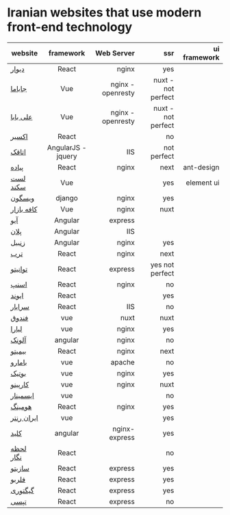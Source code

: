 #  Iranian websites that use modern front-end technology

|website  |      framework      |  Web Server |ssr|ui framework|
|----------|:-------------:|------:|------:|-----:|
|[دیوار](https://divar.ir/)| React|nginx|yes||
| [جاباما](https://www.jabama.com) |  Vue |nginx - openresty |nuxt - not perfect||
| [علی بابا](https://www.alibaba.ir) |  Vue |nginx - openresty |nuxt - not perfect||
|[اکسیر](https://exir.io)|React||no||
|[اتاقک](https://www.otaghak.com)| AngularJS - jquery | IIS |not perfect||
|[پیاده](https://peeyade.com/)|React|nginx|next|ant-design|
|[لست سکند](https://lastsecond.ir/)| Vue||yes|element ui|
|[ویسگون](http://wisgoon.com/)|django|nginx|yes||
|[کافه بازار](https://cafebazaar.ir/)| Vue|nginx |nuxt||
|[آیو](http://www.aionet.ir/)|Angular|express|||
|[پلان](http://plan.ir/)|Angular|IIS|||
|[زنبیل](https://www.zanbil.ir)|َAngular|nginx|yes||
|[ترب](https://torob.com/)|React|nginx|next||
|[توانیتو](https://tavanito.com/)|React|express|yes not perfect ||
|[اسنپ](https://snapp.ir)|React|nginx|no||
|[ایوند](https://snapp.ir)|React||yes||
|[سرایار](https://sarayar.com/)|React|IIS|no||
|[فندوق](https://fandogh.cloud/)|vue|nuxt|nuxt||
|[لیارا](https://liara.ir/)|vue|nginx|yes||
|[آلونک](https://alounak.com/)|angular|nginx|no||
|[بیمیتو](https://bimito.com/)|React|nginx|next||
|[بامارو](https://bamaro.ir/)|vue|apache|no||
|[بوتیک](https://botick.com/)|vue|nginx|yes||
|[کارپینو](https://www.carpino.ir/)|vue|nginx|nuxt||
|[ایسمینار](https://eseminar.tv/)|vue||no||
|[هومینگ](https://homing.ir/)|React|nginx|yes||
|[ایران رنتر](https://iranrenter.com/)|vue||yes||
|[کلید](https://kilid.com/)|angular|nginx-express|yes||
|[لحظه نگار](https://lahzenegar.com/)|React||no||
|[سازیتو](https://sazito.com/)|React|express|yes||
|[فلربو](https://flerbo.ir/)|React|express|yes||
|[گیگتوری](https://geektori.ir/)|React|express|yes||
|[تپسی](https://app.tap30.org/)|React|express|no||
